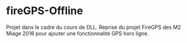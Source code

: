 # fireGPS-Offline
Projet dans le cadre du cours de DLL. Reprise du projet FireGPS des M2 Miage 2016 pour ajouter une fonctionnalité GPS hors ligne.
